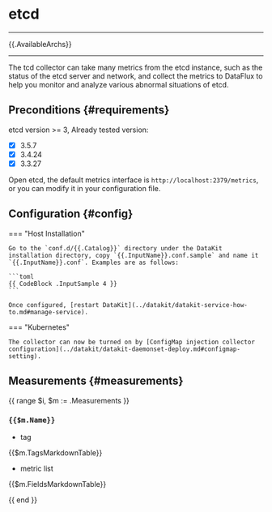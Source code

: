 
# etcd
---

{{.AvailableArchs}}

---

The tcd collector can take many metrics from the etcd instance, such as the status of the etcd server and network, and collect the metrics to DataFlux to help you monitor and analyze various abnormal situations of etcd.

## Preconditions {#requirements}

etcd version >= 3, Already tested version:

- [x] 3.5.7
- [x] 3.4.24
- [x] 3.3.27

Open etcd, the default metrics interface is `http://localhost:2379/metrics`, or you can modify it in your configuration file.

## Configuration {#config}

=== "Host Installation"

    Go to the `conf.d/{{.Catalog}}` directory under the DataKit installation directory, copy `{{.InputName}}.conf.sample` and name it `{{.InputName}}.conf`. Examples are as follows:

    ```toml
    {{ CodeBlock .InputSample 4 }}
    ```
    
    Once configured, [restart DataKit](../datakit/datakit-service-how-to.md#manage-service).

=== "Kubernetes"

    The collector can now be turned on by [ConfigMap injection collector configuration](../datakit/datakit-daemonset-deploy.md#configmap-setting).

## Measurements {#measurements}

{{ range $i, $m := .Measurements }}

### `{{$m.Name}}`

- tag

{{$m.TagsMarkdownTable}}

- metric list

{{$m.FieldsMarkdownTable}}

{{ end }}
